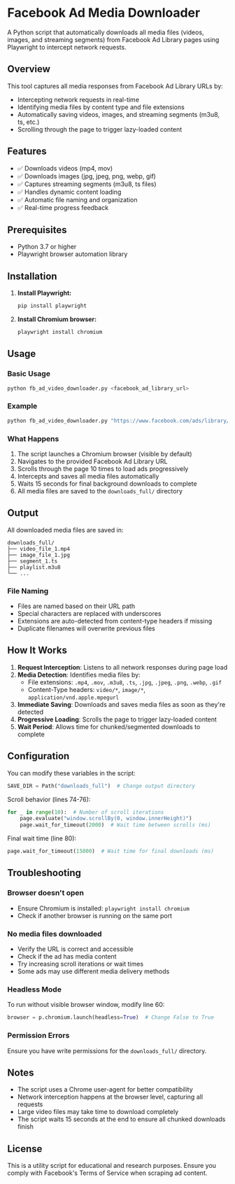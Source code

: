 # Facebook Ad Media Downloader

A Python script that automatically downloads all media files (videos, images, and streaming segments) from Facebook Ad Library pages using Playwright to intercept network requests.

## Overview

This tool captures all media responses from Facebook Ad Library URLs by:
- Intercepting network requests in real-time
- Identifying media files by content type and file extensions
- Automatically saving videos, images, and streaming segments (m3u8, ts, etc.)
- Scrolling through the page to trigger lazy-loaded content

## Features

- ✅ Downloads videos (mp4, mov)
- ✅ Downloads images (jpg, jpeg, png, webp, gif)
- ✅ Captures streaming segments (m3u8, ts files)
- ✅ Handles dynamic content loading
- ✅ Automatic file naming and organization
- ✅ Real-time progress feedback

## Prerequisites

- Python 3.7 or higher
- Playwright browser automation library

## Installation

1. **Install Playwright:**
   ```bash
   pip install playwright
   ```

2. **Install Chromium browser:**
   ```bash
   playwright install chromium
   ```

## Usage

### Basic Usage

```bash
python fb_ad_video_downloader.py <facebook_ad_library_url>
```

### Example

```bash
python fb_ad_video_downloader.py "https://www.facebook.com/ads/library/?id=123456789"
```

### What Happens

1. The script launches a Chromium browser (visible by default)
2. Navigates to the provided Facebook Ad Library URL
3. Scrolls through the page 10 times to load ads progressively
4. Intercepts and saves all media files automatically
5. Waits 15 seconds for final background downloads to complete
6. All media files are saved to the `downloads_full/` directory

## Output

All downloaded media files are saved in:
```
downloads_full/
├── video_file_1.mp4
├── image_file_1.jpg
├── segment_1.ts
├── playlist.m3u8
└── ...
```

### File Naming

- Files are named based on their URL path
- Special characters are replaced with underscores
- Extensions are auto-detected from content-type headers if missing
- Duplicate filenames will overwrite previous files

## How It Works

1. **Request Interception**: Listens to all network responses during page load
2. **Media Detection**: Identifies media files by:
   - File extensions: `.mp4`, `.mov`, `.m3u8`, `.ts`, `.jpg`, `.jpeg`, `.png`, `.webp`, `.gif`
   - Content-Type headers: `video/*`, `image/*`, `application/vnd.apple.mpegurl`
3. **Immediate Saving**: Downloads and saves media files as soon as they're detected
4. **Progressive Loading**: Scrolls the page to trigger lazy-loaded content
5. **Wait Period**: Allows time for chunked/segmented downloads to complete

## Configuration

You can modify these variables in the script:

```python
SAVE_DIR = Path("downloads_full")  # Change output directory
```

Scroll behavior (lines 74-76):
```python
for _ in range(10):  # Number of scroll iterations
    page.evaluate("window.scrollBy(0, window.innerHeight)")
    page.wait_for_timeout(2000)  # Wait time between scrolls (ms)
```

Final wait time (line 80):
```python
page.wait_for_timeout(15000)  # Wait time for final downloads (ms)
```

## Troubleshooting

### Browser doesn't open
- Ensure Chromium is installed: `playwright install chromium`
- Check if another browser is running on the same port

### No media files downloaded
- Verify the URL is correct and accessible
- Check if the ad has media content
- Try increasing scroll iterations or wait times
- Some ads may use different media delivery methods

### Headless Mode

To run without visible browser window, modify line 60:
```python
browser = p.chromium.launch(headless=True)  # Change False to True
```

### Permission Errors

Ensure you have write permissions for the `downloads_full/` directory.

## Notes

- The script uses a Chrome user-agent for better compatibility
- Network interception happens at the browser level, capturing all requests
- Large video files may take time to download completely
- The script waits 15 seconds at the end to ensure all chunked downloads finish

## License

This is a utility script for educational and research purposes. Ensure you comply with Facebook's Terms of Service when scraping ad content.

